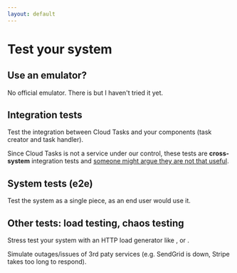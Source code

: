 ```yaml
---
layout: default
---
```


# Test your system

<Transform scale="0.8">

## Use an emulator?

No official emulator. There is <Anchor href="https://github.com/aertje/cloud-tasks-emulator" text="aertje/cloud-tasks-emulator" /> but I haven't tried it yet.

## Integration tests

Test the integration between Cloud Tasks and your components (task creator and task handler).

Since Cloud Tasks is not a service under our control, these tests are **cross-system** integration tests and [someone might argue they are not that useful](https://www.draconianoverlord.com/2017/08/23/the-futility-of-cross-system-integration-testing.html/).

## System tests (e2e)

Test the system as a single piece, as an end user would use it.

## Other tests: load testing, chaos testing

Stress test your system with an HTTP load generator like <Anchor href="https://github.com/locustio/locust" text="Locust" />, <Anchor href="https://github.com/artilleryio/artillery" text="artillery" /> or <Anchor href="https://github.com/mcollina/autocannon" text="autocannon" />.

Simulate outages/issues of 3rd paty services (e.g. SendGrid is down, Stripe takes too long to respond).

</Transform>

<!--
draconianoverlord usa il termine Cross-System Integration Testing perche' secondo lui ci sono:

- **Intra-system integration tests**. Si tratta di test di integrazione fra componenti di cui te hai il controllo. Ad esempio il tuo JS frontend, la tua API, il tuo database layer. **Questi tests secondo lui hanno senso** perche’ te **controlli tutto l’environment**.
- **Inter-/cross-system integration tests**. Si tratta di test di integrazione fra una o piu' componenti di cui te hai il controllo (vedi sopra) e una o piu' componenti di un qualche vendor. Ad esempio quando te scrivi un API client per una API **non** tua, gli eventuali integration tests che scrivi sarebbero **cross-system** integration tests. **Questi tests secondo lui non hanno senso**. Ecco, ma questi direi che sono quelli che normalmente vengono chiamati system tests.
-->
